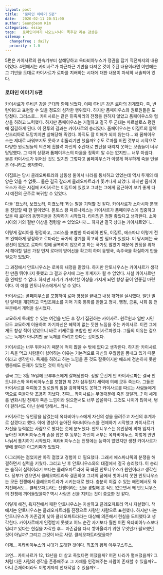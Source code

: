 ```yaml
---
layout: post
title:  "로마인 이야기 5편"
date:   2020-02-11 20:51:00
author: Seungbeom Kim
categories: essay
tags:	로마인이야기 시오노나나미 독후감 리뷰 감상문
sitemap :
  changefreq : daily
  priority : 1.0
---
```


5편은 카이사르의 원숙기부터 살해당하고 옥타비아누스가 정권을 잡기 직전까지의 내용이었다. 4편에서는 카이사르가 차근차근 기반을 다져온 것이 주된 내용이라면 이번에는 그 기반을 토대로 카이사르가 로마를 지배하는 시대에 대한 내용이 자세히 서술되어 있다.

### 로마인 이야기 5편

카이사르가 루비콘 강을 군대와 함께 넘었다. 이때 루비콘 강은 로마의 경계였다. 즉, 반란이라고 표현할 수 있을 정도의 심각한 행위였다. 하지만 폼페이우스와 원로원들은 도망쳤다. 그리스로... 카이사르는 같은 민족끼리의 전쟁을 원하지 않았고 폼페이우스와 협상을 하려고 노력했다. 하지만 폼페이우스는 거절하고 결국 두 군대는 파르살로스 평원에 집결하게 된다. 이 전투의 결과는 카이사르의 승리였다. 폼페이우스는 이집트의 알렉산드리아로 도망치지만 살해당해 죽었다. 아직도 잘 이해가 되지 않는다... 왜 폼페이우스는 제대로 싸워보지도 못하고 휘둘리기만 했을까? 수도 로마를 버린 것부터 시작으로 다양한 원로원들의 의견에 휩쓸려 자신의 주관대로 판단을 내리지 못하는 모습들이 너무 답답했다. 그 때의 상황과 폼페이우스의 마음을 정확히 알 수는 없지만... 너무 아쉽다. 물론 카이사르가 뛰어난 것도 있지만 그렇다고 폼페이우스가 이렇게 허무하게 죽을 인물은 아니라고 생각한다.

이집트는 당시 클레오파트라와 남동생 둘이서 나라를 통치하고 있었는데 역시 두개의 태양은 있을 수 없듯... 둘은 결국 갈라져 클레오파트라가 쫓겨나게 되었다. 하지만 폼페이우스가 죽은 시점에 카이사르는 이집트에 있었고 그녀는 그에게 접근하여 보기 좋게 다시 예전의 군주로 복귀할 수 있었다.

다들 '왔노라, 보았노라, 이겼노라!'라는 말을 기억할 것 같다. 카이사르가 소아시아 분쟁을 진압할 때 한 말이었다. 폰토스 왕 파르나케스는 카이사르가 폼페이우스에 집중하고 있을 때 로마의 동맹국들을 침략하기 시작했다. 타이밍은 정말 좋았다고 생각한다. 소아시아의 거의 절반 이상을 점령할 수 있었으니까... 하지만 결국 상대는 카이사르였다...

이렇게 갈리아를 평정하고, 그리스를 포함한 아라비아 반도, 이집트, 에스파냐 이렇게 전부 완벽하게 평정하고 로마라는 국가의 경계를 확고히 할 필요가 있었다. 이 당시에는 국경선이 없었고 로마의 힘에 굴복하지 않으려고 하는 국가도 많았기 때문에 안정을 위해서 해야할 일은 가장 먼저 로마의 방어선을 확고히 하며 동맹국, 속주국을 확실하게 만들 필요가 있었다.

그 과정에서 안토니우스는 로마의 내정을 맡았다. 하지만 안토니우스는 카이사르가 생각한 만큼 뛰어나지 못했고 그 결과 유서에 그는 후계자가 될 수 없었다. 사실 카이사르만큼 완벽할 수 없다. 하지만 자기가 가져야할 이상을 가지게 되면 항상 끝이 안좋길 마련이다. 이 예를 안토니우스에게서 알 수 있다.

카이사르는 폼페이우스를 포함하여 로마 평정을 끝내고 내정 개혁을 실시했다. 일단 밀린 달력을 개편하고 국립조폐소를 지어 기축 통화를 만들고 정치, 행정, 금융, 사회 등 전 부분에서 개혁을 실시했다.

교묘하게 독재할 수 있는 여건을 만든 후 장기 집권하는 카이사르. 원로원과 일반 시민 모두 교묘하게 이용하여 자기자신은 혜택이 없는 듯한 느낌을 주는 카이사르. 이런 그에게도 항상 적이 있었으니 바로 키케로를 포함한 반 카이사르파였다. 그들의 이유는 겉으로는 독재가 아니지만 곧 독재를 하려고 한다는 것이었다.

카이사르는 너무 뛰어나기 때문에 적이 많을 수 밖에 없다고 생각한다. 하지만 카이사르가 욕을 먹고 사람들이 싫어하는 이유는 기본적으로 자신의 우월함을 뽐내고 있기 때문이라고 생각한다. 독재를 하려고 하는 느낌을 준 것도 잘못이지만 애초에 겸손하지 못한 행동에도 문제가 있었던 것이 아닐까?

결국 그는 3월 15일에 브루투스에게 살해당한다. 정말 웃긴게 반 카이사르파는 결국 안토니우스와 옥타비아누스를 포함한 제 2차 삼두정치 세력에 의해 모두 죽는다. 그들은 카이사르를 죽여놓고 원로원의 힘을 강화하지도 못하고 카이사르를 따르는 사람들에게 역으로 죽을까봐 조용히 지냈다. 진짜... 카이사르는 무엇때문에 죽은 것일까...? 이 세계를 변화시킬 천재가 죽은 느낌이라 읽으면서도 너무 씁쓸하다. 그것도 나이가 많아서, 병이 걸려서도 아닌 살해 당해서...라니...

카이사르는 유언장을 남겼는데 옥타비아누스에게 자신의 성을 물려주고 자신의 후계자로 삼겠다고 했다. 이에 명성이 높아진 옥타비아누스를 견제하기 시작했고 카이사르가 자신을 능력없는 사람으로 봤다는 것에 분노했다. 안토니우스는 유언장에 의해 입지가 높아진 옥타비아누스와 손을 잡은 후 동부는 자신이 서부는 옥타비아누스. 이렇게 반반 나눠서 통치하기 시작했다. 옥타비아누스는 전쟁에는 능력이 없었지만 생전 카이사르가 옆에 붙여준 아그리파가 있었다.

아그리파는 젊었지만 아직 젊었고 경험이 더 필요했다. 그래서 에스파냐쪽의 분쟁을 해결하면서 실력을 키웠다. 그리고 난 후 안토니우스와의 대결에서 결국 승리했다. 이 승리는 솔직히 실력이라기 보다는 클레오파트라에 푹 빠진 안토니우스가 원인이라고 생각한다. 정부가 있으면서 클레오파트라와 결혼하고 그녀의 품에서 벗어나지 못한 안토니우스는 모든 전쟁에서 클레오파트라가 시키는대로 했다. 충분히 이길 수 있는 해전에서도 육지전에서도... 클레오파트라는 전쟁이라는 것을 경험해 본 적도 없으면서 왜 안토니우스의 전쟁에 끼어들었을까? 역시 사람은 선을 지키는 것이 중요한 것 같다.

이렇게 해전, 육지전에서 패한 안토니우스는 자살하고 클레오파트라 역시 자살했다. 책에서는 안토니우스는 클레오파트라를 진정으로 사랑한 사람으로 표현했다. 하지만 나는 안토니우스가 자존감이 낮아 클레오파트라라는 대상에 의존해서 현실을 도피했다고 생각한다. 카이사르에게 인정받지 못했고 어느 순간 자기보다 훨씬 어린 옥타비아누스보다 밀리고 있다는 현실을 자각한 후... 자존감을 다시 쌓아올리기 위한 무엇인가 필요했던 것이 아닐까? 그리고 그것이 바로 사랑. 클레오파트라였을까?

이제... 옥타비아누스의 시대가 도래한 것이다. 최초의 황제 아우구스투스.

과연... 카이사르가 12, 13년을 더 살고 죽었다면 어땠을까? 어떤 나라가 펼쳐졌을까? 그처럼 다른 사람의 생각을 존중해주고 그 자체를 인정해주는 사람이 존재할 수 있을까?... 아니 존재하더라도 이렇게까지 천재적일 수 있을까?...
